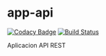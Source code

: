 # app-api
[![Codacy Badge](https://api.codacy.com/project/badge/Grade/f5f3cb27f1364dad84ca44c77ee6c771)](https://app.codacy.com/manual/davidgg090/app-api?utm_source=github.com&utm_medium=referral&utm_content=davidgg090/app-api&utm_campaign=Badge_Grade_Dashboard)
[![Build Status](https://travis-ci.org/davidgg090/app-api.svg?branch=master)](https://travis-ci.org/davidgg090/app-api)

Aplicacion API REST
